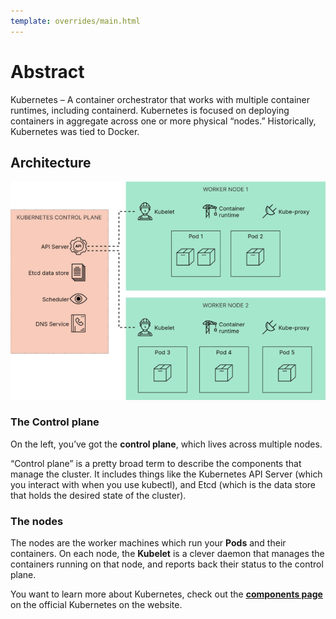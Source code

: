 ```yaml
---
template: overrides/main.html
---
```


# Abstract

 Kubernetes – A container orchestrator that works with multiple container runtimes, including containerd. Kubernetes is focused on deploying containers in aggregate across one or more physical “nodes.” Historically, Kubernetes was tied to Docker.

## Architecture

[![Kubernetes-Architecture](Containerd-Runtime/Kubernetes-Architecture.png)](Containerd-Runtime/Kubernetes-Architecture.png "Kubernetes-Architecture")

### The Control plane

On the left, you’ve got the __control plane__, which lives across multiple nodes.

“Control plane” is a pretty broad term to describe the components that manage the cluster. It includes things like the Kubernetes API Server (which you interact with when you use <backgrd class="rouge">kubectl</backgrd>), and Etcd (which is the data store that holds the desired state of the cluster).

### The nodes

The nodes are the worker machines which run your <keywd class="green">__Pods__</keywd> and their containers. On each node, the <keywd class="green">__Kubelet__</keywd> is a clever daemon that manages the containers running on that node, and reports back their status to the control plane.

You want to learn more about Kubernetes, check out the [__<ins>components page</ins>__](https://kubernetes.io/docs/concepts/overview/components/) on the official Kubernetes on the website.